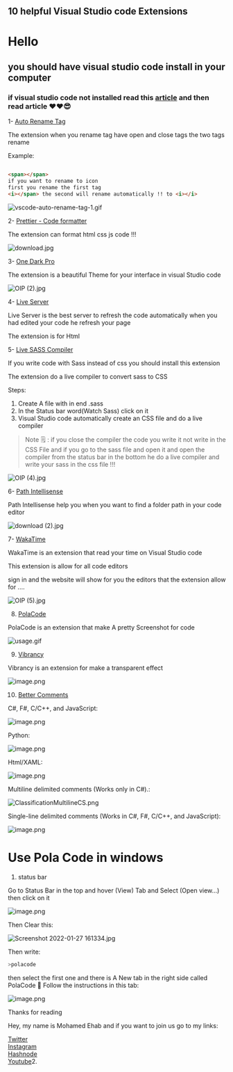 ## 10 helpful Visual Studio code Extensions

# Hello

## you should have visual studio code install in your computer

### if visual studio code not installed read this  [article](https://programing-school.hashnode.dev/how-to-install-visual-studio-code-and-write-python-html-css-javascript-with-it) and then read article ❤❤😎 

1-  [Auto Rename Tag](https://marketplace.visualstudio.com/items?itemName=formulahendry.auto-rename-tag) 

The extension when you rename tag have open and close tags the two tags rename

Example:
```html

<span></span>
if you want to rename to icon
first you rename the first tag
<i></span> the second will rename automatically !! to <i></i>

```

![vscode-auto-rename-tag-1.gif](https://cdn.hashnode.com/res/hashnode/image/upload/v1641141403423/Ow_ctoWFU.gif)
 

2-  [Prettier - Code formatter](https://marketplace.visualstudio.com/items?itemName=esbenp.prettier-vscode) 

The extension can format html css js code !!!


![download.jpg](https://cdn.hashnode.com/res/hashnode/image/upload/v1641141445112/CUVyBZuaT.jpeg)


3-  [One Dark Pro](https://marketplace.visualstudio.com/items?itemName=zhuangtongfa.Material-theme)

The extension is a beautiful Theme for your interface in visual Studio code

![OIP (2).jpg](https://cdn.hashnode.com/res/hashnode/image/upload/v1641141808396/36Qho-HVd.jpeg)

4-  [Live Server](https://marketplace.visualstudio.com/items?itemName=ritwickdey.LiveServer) 

Live Server is the best server to refresh the code automatically when you had edited your code he refresh your page

The extension is for Html

5-  [Live SASS Compiler](https://marketplace.visualstudio.com/items?itemName=ritwickdey.live-sass)

If you write code with Sass instead of css you should install this extension

The extension do a live compiler to convert sass to CSS 

Steps:

1. Create A file with in end .sass
2. In the Status bar word(Watch Sass) click on it
3. Visual Studio code automatically create an CSS file and do a live compiler


> Note 🗒 : if you close the compiler the code you write it not write in the CSS File and if you go to the sass file and open it and open the compiler from the status bar in the bottom he do a live compiler and write your sass in the css file !!!

![OIP (4).jpg](https://cdn.hashnode.com/res/hashnode/image/upload/v1641142537565/X0swlNrqT.jpeg)


6-  [Path Intellisense](https://marketplace.visualstudio.com/items?itemName=christian-kohler.path-intellisense) 

Path Intellisense help you when you want to find a folder path in your code editor


![download (2).jpg](https://cdn.hashnode.com/res/hashnode/image/upload/v1641143010987/6gBXYOJ5e.jpeg)


7-  [WakaTime](https://wakatime.com/)

WakaTime is an extension that read your time on Visual Studio code

This extension is allow for all code editors

sign in and the website will show for you the editors that the extension allow for ....


![OIP (5).jpg](https://cdn.hashnode.com/res/hashnode/image/upload/v1641143185858/8lZAuD9if.jpeg)

8. [PolaCode](https://marketplace.visualstudio.com/items?itemName=pnp.polacode)

PolaCode is an extension that make A pretty Screenshot for code

![usage.gif](https://github.com/octref/polacode/raw/master/demo/usage.gif)

9. [Vibrancy](https://marketplace.visualstudio.com/items?itemName=eyhn.vscode-vibrancy)

Vibrancy is an extension for make a transparent effect

![image.png](https://cdn.hashnode.com/res/hashnode/image/upload/v1645821378741/ybxzyTsfS.png)

10. [Better Comments]()

C#, F#, C/C++, and JavaScript:

![image.png](https://cdn.hashnode.com/res/hashnode/image/upload/v1645821777831/B3Alnp5MJ.png)

Python:

![image.png](https://cdn.hashnode.com/res/hashnode/image/upload/v1645821951982/RSq69Cpjx.png)

Html/XAML:

![image.png](https://cdn.hashnode.com/res/hashnode/image/upload/v1645822143930/fj5VHBQGl.png)

Multiline delimited comments (Works only in C#).:

![ClassificationMultilineCS.png](https://github.com/omsharp/BetterComments/raw/master/screenshots/ClassificationMultilineCS.png)

Single-line delimited comments (Works in C#, F#, C/C++, and JavaScript):

![image.png](https://github.com/omsharp/BetterComments/raw/master/screenshots/ClassificationDelimited.png)

# Use Pola Code in windows 
1. status bar

Go to Status Bar in the top and hover (View) Tab and Select (Open view...) then click on it


![image.png](https://cdn.hashnode.com/res/hashnode/image/upload/v1643292758674/YTL36wypU.png)

Then Clear this:

![Screenshot 2022-01-27 161334.jpg](https://cdn.hashnode.com/res/hashnode/image/upload/v1643292833830/2D4uOfE5H.jpeg)

Then write:
```vs
>polacode
```
then select the first one and there is A New tab in the right side called PolaCode 📸 Follow the instructions in this tab:

![image.png](https://cdn.hashnode.com/res/hashnode/image/upload/v1643293001586/YcZ_-cPAz.png)

Thanks for reading

Hey, my name is Mohamed Ehab and if you want to join us go to my links:

 [Twitter](https://twitter.com/Program39300266)<br>
 [Instagram](https://www.instagram.com/mohamedehab2463/)<br>
 [Hashnode](https://hashnode.com/@Programing123)<br>
<a href="http://www.youtube.com/channel/UC1YTVmV31RZV2oie1kKpJkw">Youtube</a>2.  